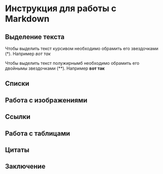 # Инструкция для работы с Markdown

## Выделение текста
Чтобы выделить текст курсивом необходимо обрамить его звездочками (*). Например *вот так*

Чтобы выделить текст полужирнымб необходимо обрамить его двойнымы звездочками (**). Например **вот так**

## Списки

## Работа с изображениями 

## Ссылки

## Работа с таблицами

## Цитаты 

## Заключение